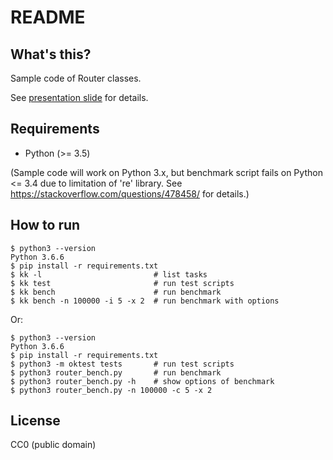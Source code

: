 README
======


What's this?
------------

Sample code of Router classes.

See [presentation slide](http://bit.ly/fastest_router) for details.


Requirements
------------

* Python (>= 3.5)

(Sample code will work on Python 3.x, but benchmark script fails
 on Python <= 3.4 due to limitation of 're' library.
 See https://stackoverflow.com/questions/478458/ for details.)


How to run
----------

```
$ python3 --version
Python 3.6.6
$ pip install -r requirements.txt
$ kk -l                         # list tasks
$ kk test                       # run test scripts
$ kk bench                      # run benchmark
$ kk bench -n 100000 -i 5 -x 2  # run benchmark with options
```

Or:

```
$ python3 --version
Python 3.6.6
$ pip install -r requirements.txt
$ python3 -m oktest tests       # run test scripts
$ python3 router_bench.py       # run benchmark
$ python3 router_bench.py -h    # show options of benchmark
$ python3 router_bench.py -n 100000 -c 5 -x 2
```


License
-------

CC0 (public domain)
